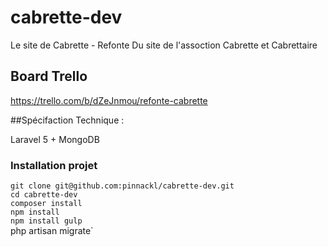 # cabrette-dev
Le site de Cabrette -  Refonte Du site de l'assoction Cabrette et Cabrettaire


## Board Trello
https://trello.com/b/dZeJnmou/refonte-cabrette


##Spécifaction Technique :

Laravel 5 + MongoDB

### Installation projet

`git clone git@github.com:pinnackl/cabrette-dev.git` <br>
`cd cabrette-dev` <br>
`composer install` <br>
`npm install` <br>
`npm install gulp` <br>
php artisan migrate`


